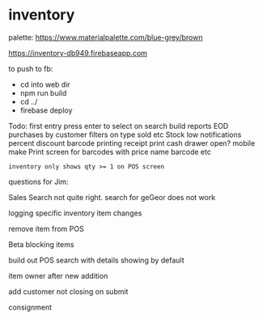 # inventory

palette: https://www.materialpalette.com/blue-grey/brown

https://inventory-db949.firebaseapp.com

to push to fb:
- cd into web dir
- npm run build
- cd ../
- firebase deploy


Todo:
    first entry press enter to select on search
    build reports
        EOD
        purchases by customer
        filters on type sold etc
        Stock low notifications
    percent discount
    barcode printing
    receipt print
    cash drawer open?
    mobile
    make Print screen for barcodes with price name barcode etc

    inventory only shows qty >= 1 on POS screen



questions for Jim:

Sales Search not quite right.  search for geGeor does not work

logging specific inventory item changes


remove item from POS

Beta blocking items

build out POS search with details showing by default

item owner after new addition

add customer not closing on submit

 consignment


